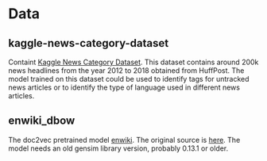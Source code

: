 # Data

## kaggle-news-category-dataset
Containt [Kaggle News Category Dataset](https://www.kaggle.com/rmisra/news-category-dataset). This dataset contains around 200k news headlines from the year 2012 to 2018 obtained from HuffPost. The model trained on this dataset could be used to identify tags for untracked news articles or to identify the type of language used in different news articles.

## enwiki_dbow
The doc2vec pretrained model [enwiki](https://ibm.ent.box.com/s/3f160t4xpuya9an935k84ig465gvymm2).
The original source is [here](http://ai.intelligentonlinetools.com/ml/text-clustering-doc2vec-word-embedding-machine-learning/).
The model needs an old gensim library version, probably 0.13.1 or older.
